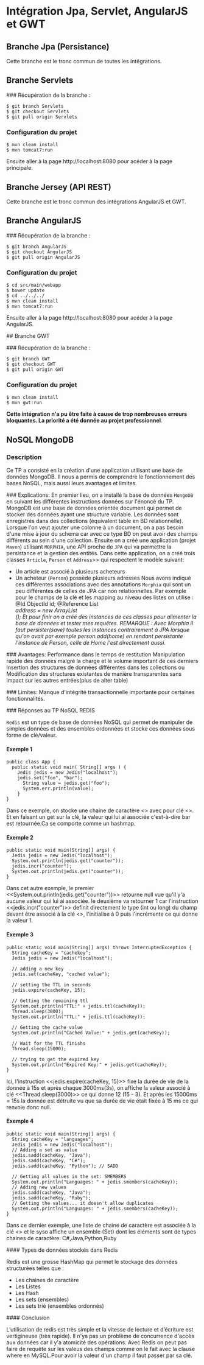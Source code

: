 # Intégration Jpa, Servlet, AngularJS et GWT

## Branche Jpa (Persistance)

Cette branche est le tronc commun de toutes les intégrations.

## Branche Servlets

### Récupération de la branche :
  
    $ git branch Servlets
    $ git checkout Servlets
    $ git pull origin Servlets
    
### Configuration du projet

    $ mvn clean install
    $ mvn tomcat7:run
    
Ensuite aller à la page http://localhost:8080 pour acéder à la page principale.

## Branche Jersey (API REST)

Cette branche est le tronc commun des intégrations AngularJS et GWT.

## Branche AngularJS

### Récupération de la branche :

    $ git branch AngularJS
    $ git checkout AngularJS
    $ git pull origin AngularJS

### Configuration du projet

    $ cd src/main/webapp
    $ bower update
    $ cd ../../../
    $ mvn clean install
    $ mvn tomcat7:run
    
Ensuite aller à la page http://localhost:8080 pour acéder à la page AngularJS.
  
## Branche GWT

### Récupération de la branche :

    $ git branch GWT
    $ git checkout GWT
    $ git pull origin GWT

### Configuration du projet

    $ mvn clean install
    $ mvn gwt:run
    
__Cette intégration n'a pu être faite à cause de trop nombreuses erreurs bloquantes. La priorité a été donnée au projet professionnel__.

## NoSQL MongoDB

### Description
Ce TP a consisté en la création d'une application utilisant une base de données MongoDB. Il nous a permis de comprendre le fonctionnement des bases NoSQL, mais aussi leurs avantages et limites.

### Explications:
En premier lieu, on a installé la base de données `MongoDB` en suivant les différentes instructions données sur l'énoncé du TP. MongoDB est une base de données orientée document qui permet de stocker des données ayant une structure variable. Les données sont enregistrés dans des collections (équivalent table en BD relationnelle). Lorsque l'on veut ajouter une colonne à un document, on a pas besoin d'une mise à jour du schema car avec ce type BD on peut avoir des champs différents au sein d'une collection. Ensuite on a créé une application (projet `Maven`) utilisant `MORPHIA`, une API proche de `JPA` qui va permettre la persistance et la gestion des entités. Dans cette application, on a créé trois classes `Article`, `Person` et `Address`>> qui respectent le modèle suivant:
  - Un article est associé à plusieurs acheteurs
  - Un acheteur (`Person`) possède plusieurs adresses
Nous avons indiqué ces différentes associations avec des annotations `Morphia` qui sont un peu différentes de celles de JPA car non relationnelles. Par exemple pour le champs de la clé et les mapping au niveau des listes on utilise :
     @Id
     ObjectId id;
     @Reference
     List<Address> address = new ArrayList<Address>();
Et pour finir on a créé des instances de ces classes pour alimenter la base de données et tester mes requêtes.
REMARQUE : Avec Morphia il faut persister(save) toutes les instances contrairement à JPA lorsque qu'on avait par exemple person.add(home) en rendant persistante l'instance de Person, celle de Home l'est directement aussi.

### Avantages:
Performance dans le temps de restitution
Manipulation rapide des données malgré la charge et le volume important de ces derniers
Insertion des structures de données différentes dans les collections ou Modification des structures existantes de manière transparentes sans impact sur les autres entrées(plus de alter table)

### Limites:
Manque d'intégrité transactionnelle importante pour certaines fonctionnalités.

### Réponses au TP NoSQL REDIS

`Redis` est un type de base de données NoSQL qui permet de manipuler de simples données et des ensembles ordonnées et stocke ces données sous forme de clé/valeur.

#### Exemple 1
    public class App {
      public static void main( String[] args ) {
        Jedis jedis = new Jedis("localhost");
        jedis.set("foo", "bar");
          String value = jedis.get("foo");
          System.err.println(value);    
        }
    }
Dans ce exemple, on stocke une chaine de caractère <<bar>> avec pour clé <<foo>>. Et en faisant un get sur la clé, la valeur qui lui ai associée c'est-à-dire bar est retournée.Ca se comporte comme un hashmap.

#### Exemple 2
    public static void main(String[] args) {  
      Jedis jedis = new Jedis("localhost");
      System.out.println(jedis.get("counter"));
      jedis.incr("counter");
      System.out.println(jedis.get("counter"));
    }
Dans cet autre exemple, le premier <<System.out.println(jedis.get("counter"))>> retourne null vue qu'il y'a aucune valeur qui lui ai associée. le deuxième va retourner 1 car l'instruction <<jedis.incr("counter")>> definit directement le type (int ou long) du champ devant être associé à la clé <<counter>>, l'initialise à 0 puis l'incrémente ce qui donne la valeur 1.

#### Exemple 3
    public static void main(String[] args) throws InterruptedException {
      String cacheKey = "cachekey";
      Jedis jedis = new Jedis("localhost");
      
      // adding a new key
      jedis.set(cacheKey, "cached value");
      
      // setting the TTL in seconds
      jedis.expire(cacheKey, 15);
      
      // Getting the remaining ttl
      System.out.println("TTL:" + jedis.ttl(cacheKey));
      Thread.sleep(3000);
      System.out.println("TTL:" + jedis.ttl(cacheKey));
      
      // Getting the cache value
      System.out.println("Cached Value:" + jedis.get(cacheKey));
      
      // Wait for the TTL finishs
      Thread.sleep(15000);
      
      // trying to get the expired key
      System.out.println("Expired Key:" + jedis.get(cacheKey));
    }
Ici, l'instruction <<jedis.expire(cacheKey, 15)>> fixe la durée de vie de la donnée à 15s et après chaque 3000ms(3s), on affiche la valeur associé à clé <<Thread.sleep(3000)>> ce qui donne 12 (15 - 3). Et après les 15000ms = 15s la donnée est détruite vu que sa durée de vie était fixée à 15 ms ce qui renvoie donc null.

#### Exemple 4
    public static void main(String[] args) {
      String cacheKey = "languages";
      Jedis jedis = new Jedis("localhost");
      // Adding a set as value
      jedis.sadd(cacheKey, "Java");
      jedis.sadd(cacheKey, "C#");
      jedis.sadd(cacheKey, "Python"); // SADD
  
      // Getting all values in the set: SMEMBERS
      System.out.println("Languages: " + jedis.smembers(cacheKey));
      // Adding new values
      jedis.sadd(cacheKey, "Java");
      jedis.sadd(cacheKey, "Ruby");
      // Getting the values... it doesn't allow duplicates
      System.out.println("Languages: " + jedis.smembers(cacheKey));
    }
Dans ce dernier exemple, une liste de chaine de caractère est associée à la clé <<cacheKey>> et le syso affiche un ensemble (Set) dont les éléments sont de types chaines de caractère: C#,Java,Python,Ruby


#### Types de données stockés dans Redis

Redis est une grosse HashMap qui permet le stockage des données structurées telles que :
  - Les chaines de caractère
  - Les Listes
  - Les Hash
  - Les sets (ensembles)
  - Les sets trié (ensembles ordonnés)

#### Conclusion

L’utilisation de redis est très simple et la vitesse de lecture et d’écriture est vertigineuse (très rapide). Il n'ya pas un problème de concurrence d'accès aux données car il y'a atomicité des opérations.
Avec Redis on peut pas faire de requête sur les valeus des champs comme on le fait avec la clause where en MySQL.Pour avoir la valeur d'un champ il faut passer par sa clé.
